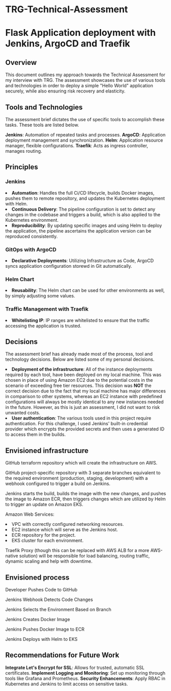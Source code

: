 # TRG-Technical-Assessment
# Flask Application deployment with Jenkins, ArgoCD and Traefik

## Overview
This document outlines my approach towards the Technical Assessment for my interview with TRG. The assessment showcases the use of various tools and technologies in order to deploy a simple "Hello World" application securely, while also ensuring risk recovery and elasticity.

## Tools and Technologies
The assessment brief dictates the use of specific tools to accomplish these tasks. These tools are listed below.

<b>Jenkins</b>: Automation of repeated tasks and processes.
<b>ArgoCD</b>: Application deployment management and synchronization.
<b>Helm</b>: Application resource manager, flexible configurations.
<b>Traefik</b>: Acts as ingress controller, manages routing.

## Principles

### Jenkins
<li> <b>Automation</b>: Handles the full Ci/CD lifecycle, builds Docker images, pushes them to remote repository, and updates the Kubernetes deployment with Helm.
<li> <b>Continuous Delivery</b>: The pipeline configuration is set to detect any changes in the codebase and triggers a build, which is also applied to the Kubernetes environment.
<li> <b>Reproducibility</b>: By updating specific images and using Helm to deploy the application, the pipeline ascertains the application version can be reproduced consistently.

### GitOps with ArgoCD

<li> <b>Declarative Deployments</b>: Utilizing Infrastructure as Code, ArgoCD syncs application configuration storewd in Git automatically.

### Helm Chart

<li> <b>Reusability</b>: The Helm chart can be used for other environments as well, by simply adjusting some values.

### Traffic Management with Traefik

<li> <b>Whitelisting IP</b>: IP ranges are whitelisted to ensure that the traffic accessing the application is trusted.

## Decisions

The assessment brief has already made most of the process, tool and technology decisions. Below are listed some of my personal decisions.

<li> <b>Deployment of the infrastructure</b>: All of the instance deployments required by each tool, have been deployed on my local machine. This was chosen in place of using Amazon EC2 due to the potential costs in the scenario of exceeding free tier resources. This decision was <b>NOT</b> the correct decision due to the fact that my local machine has major differences in comparison to other systems, whereas an EC2 instance with predefined configurations will always be mostly identical to any new instances needed in the future. However, as this is just an assessment, I did not want to risk unwanted costs.

<li> <b>User authentication</b>: The various tools used in this project require authentication. For this challenge, I used Jenkins' built-in credential provider which encrypts the provided secrets and then uses a generated ID to access them in the builds.

## Envisioned infrastructure

GitHub terraform repository which will create the infrastructure on AWS.

GitHub project-specific repository with 3 separate branches equivalent to the required environment (production, staging, development) with a webhook configured to trigger a build on Jenkins.

Jenkins starts the build, builds the image with the new changes, and pushes the image to Amazon ECR, then triggers changes which are utilized by Helm to trigger an update on Amazon EKS.

Amazon Web Services:
<li> VPC with correctly configured networking resources.
<li> EC2 instance which will serve as the Jenkins host.
<li> ECR repository for the project.
<li> EKS cluster for each environment.

Traefik Proxy (though this can be replaced with AWS ALB for a more AWS-native solution) will be responsible for load balancing, routing traffic, dynamic scaling and help with downtime.

## Envisioned process

Developer Pushes Code to GitHub

Jenkins Webhook Detects Code Changes

Jenkins Selects the Environment Based on Branch

Jenkins Creates Docker Image

Jenkins Pushes Docker Image to ECR

Jenkins Deploys with Helm to EKS

## Recommendations for Future Work
<b>Integrate Let's Encrypt for SSL</b>: Allows for trusted, automatic SSL certificates.
<b>Implement Logging and Monitoring</b>: Set up monitoring through tools like Grafana and Prometheus.
<b>Security Enhancements</b>: Apply RBAC in Kubernetes and Jenkins to limit access on sensitive tasks.